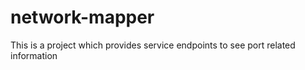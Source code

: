 # network-mapper
This is a project which provides service endpoints to see port related information
